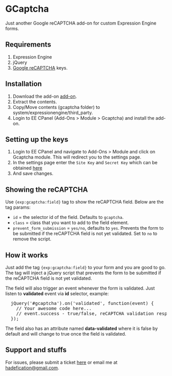 # GCaptcha

Just another Google reCAPTCHA add-on for custom Expression Engine forms.

## Requirements
1. Expression Engine
2. jQuery
3. [Google reCAPTCHA](https://www.google.com/recaptcha/admin) keys.

## Installation
1. Download the add-on [add-on](https://github.com/hadefication/gcaptcha/archive/master.zip).
2. Extract the contents.
3. Copy/Move contents (gcaptcha folder) to system/expressionengine/third_party.
4. Login to EE CPanel (Add-Ons > Module > Gcaptcha) and install the add-on.

## Setting up the keys
1. Login to EE CPanel and navigate to Add-Ons > Module and click on Gcaptcha module. This will redirect you to the settings page.
2. In the settings page enter the <code>Site Key</code> and <code>Secret Key</code> which can be obtained [here](https://www.google.com/recaptcha/admin)
3. And save changes.

## Showing the reCAPTCHA
Use <code>{exp:gcaptcha:field}</code> tag to show the reCAPTCHA field. Below are the tag params:

- <code>id</code> = the selector id of the field. Defaults to <code>gcaptcha</code>.
- <code>class</code> = class that you want to add to the field element.
- <code>prevent_form_submission</code> = <code>yes/no</code>, defaults to <code>yes</code>. Prevents the form to be submitted if the reCAPTCHA field is not yet validated. Set to <code>no</code> to remove the script.

## How it works
Just add the tag <code>{exp:gcaptcha:field}</code> to your form and you are good to go. The tag will inject a jQuery script that prevents the form to be submitted if the reCAPTCHA field is not yet validated.

The field will also trigger an event whenever the form is validated. Just listen to **validated** event via **id** selector, example:
<pre>
  jQuery('#gcaptcha').on('validated', function(event) {
    // Your awesome code here...
    // event.success - true/false, reCAPTCHA validation response from google
  });
</pre>

The field also has an attribute named **data-validated** where it is false by default and will change to true once the field is validated.

## Support and stuffs
For issues, please submit a ticket [here](https://github.com/hadefication/gcaptcha/issues) or email me at hadefication@gmail.com.
